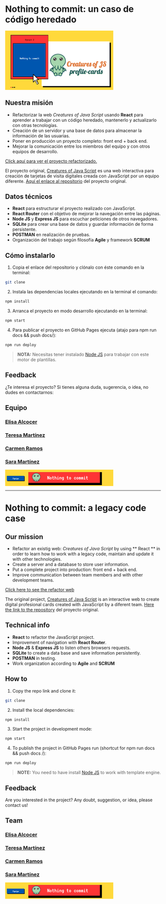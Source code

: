 # Nothing to commit: un caso de código heredado

[<img align="center" src=".\web\src\images\readme\nothing-to-commit.png" alt="team" title="web" width="350">](https://awesome-profile-cards-team2.herokuapp.com/#/)

## Nuestra misión

- Refactorizar la web _Creatures of Java Script_ usando **React** para aprender a trabajar con un código heredado, mantenerlo y actualizarlo con otras tecnologías.
- Creación de un servidor y una base de datos para almacenar la información de las usuarias.
- Poner en producción un proyecto completo: front end + back end.
- Mejorar la comunicación entre los miembros del equipo y con otros equipos de desarrollo.

[Click aquí para ver el proyecto refactorizado.](https://awesome-profile-cards-team2.herokuapp.com/#/)

El proyecto original, [Creatures of Java Script](https://beta.adalab.es/project-promo-l-module-2-team-7/) es una web interactiva para creación de tarjetas de visita digitales creada con JavaScript por un equipo diferente. [Aquí el enlace al repositorio](https://github.com/Adalab/project-promo-l-module-2-team-7) del proyecto original.

## Datos técnicos

- **React** para estructurar el proyecto realizado con JavaScript.
- **React Router** con el objetivo de mejorar la navegación entre las páginas.
- **Node JS** y **Express JS** para escuchar peticiones de otros navegadores.
- **SQLite** para crear una base de datos y guardar información de forma persistente.
- **POSTMAN** en realización de pruebas.
- Organización del trabajo según filosofía **Agile** y framework **SCRUM**

## Cómo instalarlo

1. Copia el enlace del repositorio y clónalo con éste comando en la terminal:

```bash
git clone
```

2. Instala las dependencias locales ejecutando en la terminal el comando:

```bash
npm install
```

3. Arranca el proyecto en modo desarrollo ejecutando en la terminal:

```bash
npm start
```

4. Para publicar el proyecto en GitHub Pages ejecuta (atajo para npm run docs && push docs/):

```bash
npm run deploy
```

> **NOTA:** Necesitas tener instalado [Node JS](https://nodejs.org/) para trabajar con este motor de plantillas.

## Feedback

¿Te interesa el proyecto? Si tienes alguna duda, sugerencia, o idea, no dudes en contactarnos:

## Equipo

### [Elisa Alcocer](https://www.linkedin.com/in/elisalcocer/)

### [Teresa Martínez](https://www.linkedin.com/in/teresamarfer/)

### [Carmen Ramos](https://www.linkedin.com/in/carmen-ramart/)

### [Sara Martínez](https://www.linkedin.com/in/saramartara/)

[<img align="center" src=".\web\src\images\readme\nothing-to-commit-team.png" alt="team" width="350">](https://github.com/Adalab/project-promo-l-module-3-team-2/graphs/contributors)

---

# Nothing to commit: a legacy code case

## Our mission

- Refactor an existig web: _Creatures of Java Script_ by using ** React ** in order to learn how to work with a legacy code, maintain and update it with other technologies.
- Create a server and a database to store user information.
- Put a complete project into production: front end + back end.
- Improve communication between team members and with other development teams.

[Click here to see the refactor web](https://awesome-profile-cards-team2.herokuapp.com/#/)

The original project, [Creatures of Java Script](https://beta.adalab.es/project-promo-l-module-2-team-7/) is an interactive web to create digital profesional cards created with JavaScript by a diferent team. [Here the link to the repository](https://github.com/Adalab/project-promo-l-module-2-team-7) del proyecto original.

## Technical info

- **React** to refactor the JavaScript project.
- Improvement of navigation with **React Router**.
- **Node JS** & **Express JS** to listen others browsers requests.
- **SQLite** to create a data base and save information persistently.
- **POSTMAN** in testing.
- Work organization according to **Agile** and **SCRUM**

## How to

1. Copy the repo link and clone it:

```bash
git clone
```

2. Install the local dependencies:

```bash
npm install
```

3. Start the project in development mode:

```bash
npm start
```

4. To publish the project in GitHub Pages run (shortcut for npm run docs && push docs /):

```bash
npm run deploy
```

> **NOTE:** You need to have install [Node JS](https://nodejs.org/) to work with template engine.

## Feedback

Are you interested in the project? Any doubt, suggestion, or idea, please contact us!

## Team

### [Elisa Alcocer](https://www.linkedin.com/in/elisalcocer/)

### [Teresa Martínez](https://www.linkedin.com/in/teresamarfer/)

### [Carmen Ramos](https://www.linkedin.com/in/carmen-ramart/)

### [Sara Martínez](https://www.linkedin.com/in/saramartara/)

[<img align="center" title="contributors" src=".\web\src\images\readme\nothing-to-commit-team.png" alt="team" width="350">](https://github.com/Adalab/project-promo-l-module-3-team-2/graphs/contributors)

